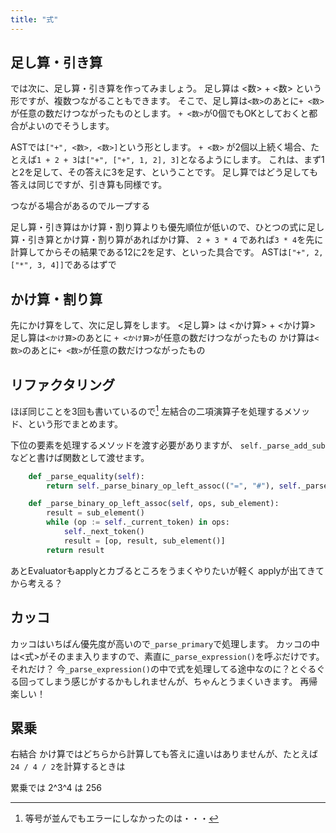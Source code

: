 ```yaml
---
title: "式"
---
```


## 足し算・引き算

では次に、足し算・引き算を作ってみましょう。
足し算は <数> + <数> という形ですが、複数つながることもできます。
そこで、足し算は`<数>`のあとに`+ <数>`が任意の数だけつながったものとします。
`+ <数>`が0個でもOKとしておくと都合がよいのでそうします。

ASTでは`["+", <数>, <数>]`という形とします。
`+ <数>` が2個以上続く場合、たとえば`1 + 2 + 3`は`["+", ["+", 1, 2], 3]`となるようにします。
これは、まず1と2を足して、その答えに3を足す、ということです。
足し算ではどう足しても答えは同じですが、引き算も同様です。



つながる場合があるのでループする

足し算・引き算はかけ算・割り算よりも優先順位が低いので、ひとつの式に足し算・引き算とかけ算・割り算があればかけ算、
`2 + 3 * 4` であれば`3 * 4`を先に計算してからその結果である12に2を足す、といった具合です。
ASTは`["+", 2, ["*", 3, 4]]`であるはずで

## かけ算・割り算


先にかけ算をして、次に足し算をします。
<足し算> は <かけ算> + <かけ算>
足し算は`<かけ算>`のあとに `+ <かけ算>`が任意の数だけつながったもの
かけ算は`<数>`のあとに`+ <数>`が任意の数だけつながったもの

## リファクタリング

ほぼ同じことを3回も書いているので[^tenuki]
左結合の二項演算子を処理するメソッド、という形でまとめます。

[^tenuki]: 等号が並んでもエラーにしなかったのは・・・

下位の要素を処理するメソッドを渡す必要がありますが、
`self._parse_add_sub`などと書けば関数として渡せます。

```py
    def _parse_equality(self):
        return self._parse_binary_op_left_assoc(("=", "#"), self._parse_add_sub)

    def _parse_binary_op_left_assoc(self, ops, sub_element):
        result = sub_element()
        while (op := self._current_token) in ops:
            self._next_token()
            result = [op, result, sub_element()]
        return result
```

あとEvaluatorもapplyとカブるところをうまくやりたいが軽く
applyが出てきてから考える？


## カッコ

カッコはいちばん優先度が高いので`_parse_primary`で処理します。
カッコの中は<式>がそのまま入りますので、素直に`_parse_expression()`を呼ぶだけです。
それだけ？
今`_parse_expression()`の中で式を処理してる途中なのに？とぐるぐる回ってしまう感じがするかもしれませんが、ちゃんとうまくいきます。
再帰楽しい！

## 累乗

右結合
かけ算ではどちらから計算しても答えに違いはありませんが、たとえば`24 / 4 / 2`を計算するときは

累乗では
2^3^4 は 256
